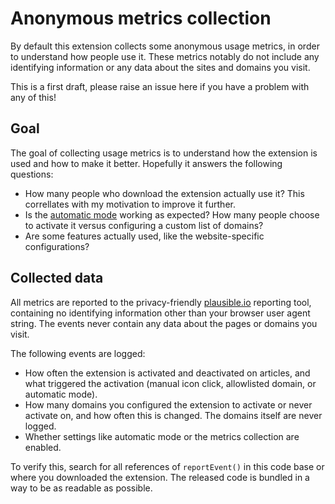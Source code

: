 # Anonymous metrics collection

By default this extension collects some anonymous usage metrics, in order to understand how people use it. These metrics notably do not include any identifying information or any data about the sites and domains you visit.

This is a first draft, please raise an issue here if you have a problem with any of this!

## Goal

The goal of collecting usage metrics is to understand how the extension is used and how to make it better. Hopefully it answers the following questions:

-   How many people who download the extension actually use it? This correllates with my motivation to improve it further.
-   Is the [automatic mode](https://github.com/lindylearn/unclutter/blob/main/docs/article-detection.md) working as expected? How many people choose to activate it versus configuring a custom list of domains?
-   Are some features actually used, like the website-specific configurations?

## Collected data

All metrics are reported to the privacy-friendly [plausible.io](https://plausible.io/) reporting tool, containing no identifying information other than your browser user agent string. The events never contain any data about the pages or domains you visit.

The following events are logged:

-   How often the extension is activated and deactivated on articles, and what triggered the activation (manual icon click, allowlisted domain, or automatic mode).
-   How many domains you configured the extension to activate or never activate on, and how often this is changed. The domains itself are never logged.
-   Whether settings like automatic mode or the metrics collection are enabled.

To verify this, search for all references of `reportEvent()` in this code base or where you downloaded the extension. The released code is bundled in a way to be as readable as possible.
